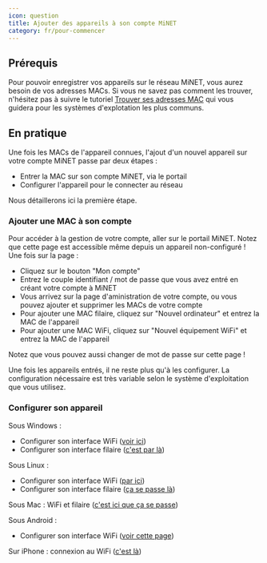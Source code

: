 ```yaml
---
icon: question
title: Ajouter des appareils à son compte MiNET
category: fr/pour-commencer
---
```


## Prérequis

Pour pouvoir enregistrer vos appareils sur le réseau MiNET, vous aurez besoin de vos adresses MACs. Si vous ne savez pas comment les trouver, n'hésitez pas à suivre le tutoriel [Trouver ses adresses MAC](/fr/tutoriels/trouver-ses-adresses-mac) qui vous guidera pour les systèmes d'explotation les plus communs.

## En pratique

Une fois les MACs de l'appareil connues, l'ajout d'un nouvel appareil sur votre compte MiNET passe par deux étapes :

- Entrer la MAC sur son compte MiNET, via le portail
- Configurer l'appareil pour le connecter au réseau

Nous détaillerons ici la première étape.


### Ajouter une MAC à son compte

Pour accéder à la gestion de votre compte, aller sur le portail MiNET. Notez que cette page est accessible même depuis un appareil non-configuré !
Une fois sur la page :

- Cliquez sur le bouton "Mon compte"
- Entrez le couple identifiant / mot de passe que vous avez entré en créant votre compte à MiNET
- Vous arrivez sur la page d'aministration de votre compte, ou vous pouvez ajouter et supprimer les MACs de votre compte
- Pour ajouter une MAC filaire, cliquez sur "Nouvel ordinateur" et entrez la MAC de l'appareil
- Pour ajouter une MAC WiFi, cliquez sur "Nouvel équipement WiFi" et entrez la MAC de l'appareil

Notez que vous pouvez aussi changer de mot de passe sur cette page !

Une fois les appareils entrés, il ne reste plus qu'à les configurer. La configuration nécessaire est très variable selon le système d'exploitation que vous utilisez.


### Configurer son appareil

Sous Windows :
- Configurer son interface WiFi ([voir ici](/fr/tutoriels/connexion-wifi-windows))
- Configurer son interface filaire ([c'est par là](/fr/tutoriels/connexion-filaire-windows))

Sous Linux :
- Configurer son interface WiFi ([par ici](/fr/tutoriels/connexion-wifi-linux))
- Configurer son interface filaire ([ça se passe là](/fr/tutoriels/connexion-filaire-linux))

Sous Mac : WiFi et filaire ([c'est ici que ça se passe](/fr/tutoriels/connexion-mac))

Sous Android :
- Configurer son interface WiFi ([voir cette page](/fr/tutoriels/connexion-wifi-android))

Sur iPhone : connexion au WiFi ([c'est là](/fr/tutoriels/connexion-wifi-iphone))